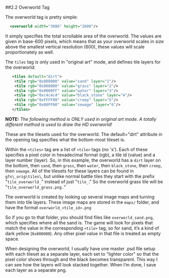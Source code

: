 
##2.2 Overworld Tag

The overworld tag is pretty simple:

```xml
  <overworld width="3986" height="2600"/>
```

It simply specifies the total scrollable area of the overworld. The values are given in base-600 pixels, which means that as your overworld scales in size above the smallest vertical resolution (600), these values will scale proportionately as well.

The `tiles` tag is only used in "original art" mode, and defines tile layers for the overworld:
```xml
   <tiles default="dirt">
	<tile rgb="0x808000" value="sand" layer="1"/>
	<tile rgb="0x008000" value="grass" layer="2"/>
	<tile rgb="0x0000FF" value="water" layer="3"/>
	<tile rgb="0xc4c4c4" value="black_stone" layer="4"/>
	<tile rgb="0xFFFF00" value="creep" layer="5"/>
	<tile rgb="0x00FF00" value="sewage" layer="6"/>
   </tiles>
```

**NOTE:** *The following method is ONLY used in original art mode. A totally different method is used to draw the HD overworld!*

These are the tilesets used for the overworld. The default="dirt" attribute in the opening tag specifies what the bottom-most tileset is.

Within the `<tiles>` tag are a list of `<tile>` tags (no 's'). Each of these specifies a pixel color in hexadecimal format (rgb), a tile id (value) and a layer number (layer). So, in this example, the overworld has a `dirt` layer on the bottom, then `sand`, then `grass`, then `water`, then `black_stone`, then `creep`, then `sewage`. All of the tilesets for these layers can be found in `gfx\_orig\tiles\`, but unlike normal battle tiles they start with the prefix "`tile_overworld_`" instead of just "`tile_`." So the overworld grass tile will be "`tile_overworld_grass.png.`"

The overworld is created by looking up several image maps and turning them into tile layers. These image maps are stored in the `maps/` folder, and have the format `overworld_<tile_id>.png`

So if you go to that folder, you should find files like `overworld_sand.png`, which specifies where all the sand is. The game will look for pixels that match the value in the corresponding `<tile>` tag, so for sand, it’s a kind of dark yellow (`0x808000`). Any other pixel value in that file is treated as empty space.

When designing the overworld, I usually have one master .psd file setup with each tileset as a separate layer, each set to "lighter color" so that the pixel color shows through and the black becomes transparent. This way I can see how the layers will look stacked together. When I’m done, I save each layer as a separate png. 
